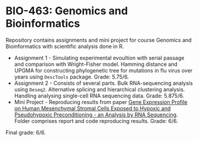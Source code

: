 # BIO-463: Genomics and Bioinformatics
Repository contains assignments and mini project for course Genomics and Bioinformatics with scientific analysis done in R.  

* Assignment 1 - Simulating experimental evoultion with serial passage and comparison with Wright-Fisher model. Hamming distance and UPGMA for constructing phylogenetic tree for mutations in flu virus over years using `DescTools` package. Grade: 5.75/6.
* Assignment 2 - Consists of several parts. Bulk RNA-sequencing analysis using `Deseq2`. Alternative splicing and hierarchical clustering analysis. Handling analysing single-cell RNA sequencing data. Grade: 5.875/6.
* Mini Project - Reproducing results from paper [Gene Expression Profile on Human Mesenchymal Stromal Cells Exposed to Hypoxic and Pseudohypoxic Preconditioning - an Analysis by RNA Sequencing](https://pubmed.ncbi.nlm.nih.gov/34360925/). Folder comprises report and code reproducing results. Grade: 6/6.

Final grade: 6/6. 
